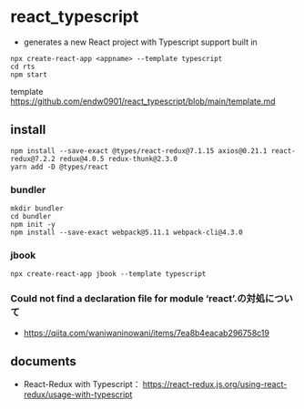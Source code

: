 # react_typescript

- generates a new React project with Typescript support built in

```
npx create-react-app <appname> --template typescript
cd rts
npm start
```

template
https://github.com/endw0901/react_typescript/blob/main/template.md

## install

```
npm install --save-exact @types/react-redux@7.1.15 axios@0.21.1 react-redux@7.2.2 redux@4.0.5 redux-thunk@2.3.0
yarn add -D @types/react
```


### bundler

```
mkdir bundler
cd bundler
npm init -y
npm install --save-exact webpack@5.11.1 webpack-cli@4.3.0
```

### jbook

```
npx create-react-app jbook --template typescript
```

### Could not find a declaration file for module ‘react’.の対処について

- https://qiita.com/waniwaninowani/items/7ea8b4eacab296758c19

## documents
- React-Redux with Typescript： https://react-redux.js.org/using-react-redux/usage-with-typescript
